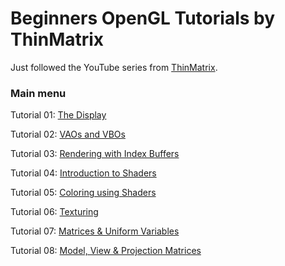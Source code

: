 # Beginners OpenGL Tutorials by ThinMatrix

Just followed the YouTube series from [ThinMatrix](https://www.youtube.com/playlist?list=PLRIWtICgwaX0u7Rf9zkZhLoLuZVfUksDP).

### Main menu

Tutorial 01: [The Display](https://github.com/elitebox/OpenGLTutorial/tree/main/tutorial-01-the-display)

Tutorial 02: [VAOs and VBOs](https://github.com/elitebox/OpenGLTutorial/tree/main/tutorial-02-vaos-and-vbos)

Tutorial 03: [Rendering with Index Buffers](https://github.com/elitebox/OpenGLTutorial/tree/main/tutorial-03-rendering-with-index-buffers)

Tutorial 04: [Introduction to Shaders](https://github.com/elitebox/OpenGLTutorial/tree/main/tutorial-04-introduction-to-shaders)

Tutorial 05: [Coloring using Shaders](https://github.com/elitebox/OpenGLTutorial/tree/main/tutorial-05-coloring-using-shaders)

Tutorial 06: [Texturing](https://github.com/elitebox/OpenGLTutorial/tree/main/tutorial-06-texturing)

Tutorial 07: [Matrices & Uniform Variables](https://github.com/elitebox/OpenGLTutorial/tree/main/tutorial-07-matrices-and-uniform-variables)

Tutorial 08: [Model, View & Projection Matrices](https://github.com/elitebox/OpenGLTutorial/tree/main/tutorial-08-model-view-and-projection-matrices)
